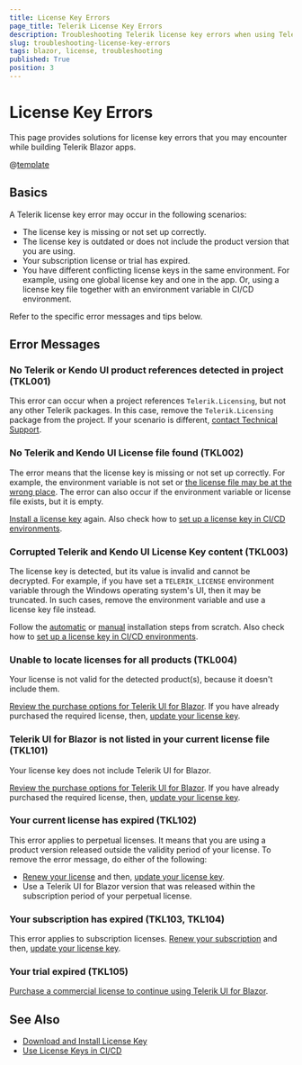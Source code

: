 ```yaml
---
title: License Key Errors
page_title: Telerik License Key Errors
description: Troubleshooting Telerik license key errors when using Telerik UI for Blazor.
slug: troubleshooting-license-key-errors
tags: blazor, license, troubleshooting
published: True
position: 3
---
```


# License Key Errors

This page provides solutions for license key errors that you may encounter while building Telerik Blazor apps.

@[template](/_contentTemplates/common/get-started.md#license-key-version)

## Basics

A Telerik license key error may occur in the following scenarios:

* The license key is missing or not set up correctly.
* The license key is outdated or does not include the product version that you are using.
* Your subscription license or trial has expired.
* You have different conflicting license keys in the same environment. For example, using one global license key and one in the app. Or, using a license key file together with an environment variable in CI/CD environment.

Refer to the specific error messages and tips below.

## Error Messages

### No Telerik or Kendo UI product references detected in project (TKL001)

This error can occur when a project references `Telerik.Licensing`, but not any other Telerik packages. In this case, remove the `Telerik.Licensing` package from the project. If your scenario is different, [contact Technical Support](https://www.telerik.com/account/support-center).

### No Telerik and Kendo UI License file found (TKL002)

The error means that the license key is missing or not set up correctly. For example, the environment variable is not set or [the license file may be at the wrong place](slug:installation-license-key#manual-installation). The error can also occur if the environment variable or license file exists, but it is empty.

[Install a license key](slug:installation-license-key) again. Also check how to [set up a license key in CI/CD environments](slug:deployment-license-key).

### Corrupted Telerik and Kendo UI License Key content (TKL003)

The license key is detected, but its value is invalid and cannot be decrypted. For example, if you have set a `TELERIK_LICENSE` environment variable through the Windows operating system's UI, then it may be truncated. In such cases, remove the environment variable and use a license key file instead.

Follow the [automatic](slug:installation-license-key#automatic-installation) or [manual](slug:installation-license-key#manual-installation) installation steps from scratch. Also check how to [set up a license key in CI/CD environments](slug:deployment-license-key).

### Unable to locate licenses for all products (TKL004)

Your license is not valid for the detected product(s), because it doesn't include them.

[Review the purchase options for Telerik UI for Blazor](https://www.telerik.com/purchase/blazor-ui). If you have already purchased the required license, then, [update your license key](slug:installation-license-key#license-key-updates).

### Telerik UI for Blazor is not listed in your current license file (TKL101)

Your license key does not include Telerik UI for Blazor.

[Review the purchase options for Telerik UI for Blazor](https://www.telerik.com/purchase/blazor-ui). If you have already purchased the required license, then, [update your license key](slug:installation-license-key#license-key-updates).

### Your current license has expired (TKL102)

This error applies to perpetual licenses. It means that you are using a product version released outside the validity period of your license. To remove the error message, do either of the following:

* [Renew your license](https://www.telerik.com/account/your-licenses) and then, [update your license key](slug:installation-license-key#license-key-updates).
* Use a Telerik UI for Blazor version that was released within the subscription period of your perpetual license.

### Your subscription has expired (TKL103, TKL104)

This error applies to subscription licenses. [Renew your subscription](https://www.telerik.com/account/your-licenses) and then, [update your license key](slug:installation-license-key#license-key-updates).

### Your trial expired (TKL105)

[Purchase a commercial license to continue using Telerik UI for Blazor](https://www.telerik.com/purchase/blazor-ui).

## See Also

* [Download and Install License Key](slug:installation-license-key)
* [Use License Keys in CI/CD](slug:deployment-license-key)
